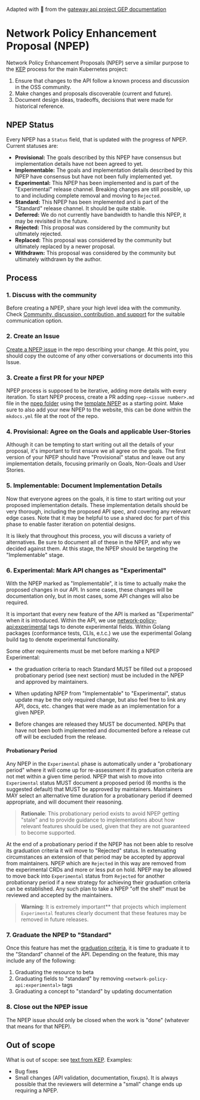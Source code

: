 Adapted with :blue_heart: from the [gateway api project GEP documentation](https://gateway-api.sigs.k8s.io/)

# Network Policy Enhancement Proposal (NPEP)

Network Policy Enhancement Proposals (NPEP) serve a similar purpose to the [KEP][kep]
process for the main Kubernetes project:

1. Ensure that changes to the API follow a known process and discussion
   in the OSS community.
2. Make changes and proposals discoverable (current and future).
3. Document design ideas, tradeoffs, decisions that were made for
   historical reference.

## NPEP Status

Every NPEP has a `Status` field, that is updated with the progress of NPEP.
Current statuses are:

* **Provisional:** The goals described by this NPEP have consensus but
  implementation details have not been agreed to yet.
* **Implementable:** The goals and implementation details described by this NPEP
  have consensus but have not been fully implemented yet.
* **Experimental:** This NPEP has been implemented and is part of the
  "Experimental" release channel. Breaking changes are still possible, up to
  and including complete removal and moving to `Rejected`.
* **Standard:** This NPEP has been implemented and is part of the
  "Standard" release channel. It should be quite stable.
* **Deferred:** We do not currently have bandwidth to handle this NPEP, it
  may be revisited in the future.
* **Rejected:** This proposal was considered by the community but ultimately
  rejected.
* **Replaced:** This proposal was considered by the community but ultimately
  replaced by a newer proposal.
* **Withdrawn:** This proposal was considered by the community but ultimately
  withdrawn by the author.

## Process

### 1. Discuss with the community

Before creating a NPEP, share your high level idea with the community. Check
[Community, discussion, contribution, and support](/#community-discussion-contribution-and-support)
for the suitable communication option.

### 2. Create an Issue

[Create a NPEP issue](https://github.com/kubernetes-sigs/network-policy-api/issues/new?assignees=&labels=kind%2Fenhancement&projects=&template=enhancement-proposal.md&title=%5BENHANCEMENT%5D)
in the repo describing your change.
At this point, you should copy the outcome of any other conversations or documents
into this Issue.

### 3. Create a first PR for your NPEP

NPEP process is supposed to be iterative, adding more details with every iteration.
To start NPEP process, create a PR adding `npep-<issue number>.md` file in the
[npep folder](https://github.com/kubernetes-sigs/network-policy-api/tree/master/npep)
using the [template NPEP](https://github.com/kubernetes-sigs/network-policy-api/blob/master/npep/npep-95.md) as a
starting point. Make sure to also add your new NPEP to the website, this can be done within
the `mkdocs.yml` file at the root of the repo.

### 4. Provisional: Agree on the Goals and applicable User-Stories

Although it can be tempting to start writing out all the details of your
proposal, it's important to first ensure we all agree on the goals. The first
version of your NPEP should have "Provisional" status and leave out any implementation details,
focusing primarily on Goals, Non-Goals and User Stories.

### 5. Implementable: Document Implementation Details

Now that everyone agrees on the goals, it is time to start writing out your
proposed implementation details. These implementation details should be very
thorough, including the proposed API spec, and covering any relevant edge cases.
Note that it may be helpful to use a shared doc for part of this phase to enable
faster iteration on potential designs.

It is likely that throughout this process, you will discuss a variety of
alternatives. Be sure to document all of these in the NPEP, and why we decided
against them. At this stage, the NPEP should be targeting the "Implementable" stage.

### 6. Experimental: Mark API changes as "Experimental"

With the NPEP marked as "Implementable", it is time to actually make the proposed changes in our API.
In some cases, these changes will be documentation
only, but in most cases, some API changes will also be required.

It is important that every new feature of the API is marked as "Experimental" when it is introduced. Within the API, we
use <network-policy-api:experimental> tags to denote experimental fields. Within Golang packages (conformance tests,
CLIs, e.t.c.) we use the experimental Golang build tag to denote experimental functionality.

Some other requirements must be met before marking a NPEP Experimental:

* the graduation criteria to reach Standard MUST be filled out
a proposed probationary period (see next section) must be included in the NPEP and approved by maintainers.

* When updating NPEP from "Implementable" to "Experimental", status update may be the
only required change, but also feel free to link any API, docs, etc. changes that
were made as an implementation for a given NPEP.

* Before changes are released they MUST be documented. NPEPs that have not been
both implemented and documented before a release cut off will be excluded from
the release.

#### Probationary Period

Any NPEP in the `Experimental` phase is automatically under a "probationary
period" where it will come up for re-assessment if its graduation criteria are
not met within a given time period. NPEP that wish to move into `Experimental`
status MUST document a proposed period (6 months is the suggested default) that
MUST be approved by maintainers. Maintainers MAY select an alternative time
duration for a probationary period if deemed appropriate, and will document
their reasoning.

> **Rationale**: This probationary period exists to avoid NPEP getting "stale"
> and to provide guidance to implementations about how relevant features should
> be used, given that they are not guaranteed to become supported.

At the end of a probationary period if the NPEP has not been able to resolve
its graduation criteria it will move to "Rejected" status. In extenuating
circumstances an extension of that period may be accepted by approval from
maintainers. NPEP which are `Rejected` in this way are removed from the
experimental CRDs and more or less put on hold. NPEP may be allowed to move back
into `Experimental` status from `Rejected` for another probationary period if a
new strategy for achieving their graduation criteria can be established. Any
such plan to take a NPEP "off the shelf" must be reviewed and accepted by the
maintainers.

> **Warning**: It is extremely important** that projects which implement
> `Experimental` features clearly document that these features may be removed in
> future releases.

### 7. Graduate the NPEP to "Standard"

Once this feature has met the [graduation criteria](/concepts/versioning/#graduation-criteria), it is
time to graduate it to the "Standard" channel of the API. Depending on the feature, this may include
any of the following:

1. Graduating the resource to beta
2. Graduating fields to "standard" by removing `<network-policy-api:experimental>` tags
3. Graduating a concept to "standard" by updating documentation

### 8. Close out the NPEP issue

The NPEP issue should only be closed when the work is "done" (whatever
that means for that NPEP).

## Out of scope

What is out of scope: see [text from KEP][kep-when-to-use]. Examples:

* Bug fixes
* Small changes (API validation, documentation, fixups). It is always
  possible that the reviewers will determine a "small" change ends up
  requiring a NPEP.

[kep]: https://github.com/kubernetes/enhancements
[kep-when-to-use]: https://github.com/kubernetes/enhancements/tree/master/keps#do-i-have-to-use-the-kep-process